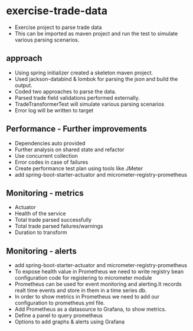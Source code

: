 # exercise-trade-data
- Exercise project to parse trade data 
- This can be imported as maven project and run the test to simulate various parsing scenarios.

## approach
- Using spring initializer created a skeleton maven project.
- Used jackson-databind & lombok for parsing the json and build the output.
- Coded two approaches to parse the data.
- Parsed trade field validations performed externally.
- TradeTransformerTest will simulate various parsing scenarios
- Error log will be written to target

## Performance - Further improvements
- Dependencies auto provided
- Further analysis on shared state and refactor
- Use concurrent collection
- Error codes in case of failures
- Create performance test plan using tools like JMeter
- add spring-boot-starter-actuator and micrometer-registry-prometheus

## Monitoring - metrics 
- Actuator
- Health of the service
- Total trade parsed successfully 
- Total trade parsed failures/warnings 
- Duration to transform

## Monitoring - alerts    
- add spring-boot-starter-actuator and micrometer-registry-prometheus
- To expose health value in Prometheus we need to write registry bean configuration code for registering to micrometer module
- Prometheus can be used for event monitoring and alerting.It records realt time events and store in them in a time series db.
- In order to show metrics in Prometheus we need to add our configuration to prometheus.yml file.
- Add Prometheus as a datasource to Grafana, to show metrics. 
- Define a panel to query prometheus
- Options to add graphs & alerts using Grafana
 

